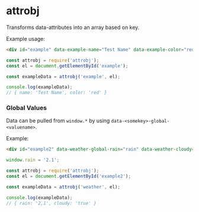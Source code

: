 # attrobj

Transforms data-attributes into an array based on key.

Example usage:

```html
<div id="example" data-example-name="Test Name" data-example-color="red"></div>
```

```js
const attrobj = require('attrobj');
const el = document.getElementById('example');

const exampleData = attrobj('example', el);

console.log(exampleData);
// { name: 'Test Name', color: 'red' }
```

### Global Values

Data can be pulled from `window.*` by using `data-<somekey>-global-<valuename>`.

Example:

```html
<div id="example2" data-weather-global-rain="rain" data-weather-cloudy="true"></div>
```

```js
window.rain = '2.1';

const attrobj = require('attrobj');
const el = document.getElementById('example2');

const exampleData = attrobj('weather', el);

console.log(exampleData);
// { rain: '2,1', cloudy: 'true' }
```

